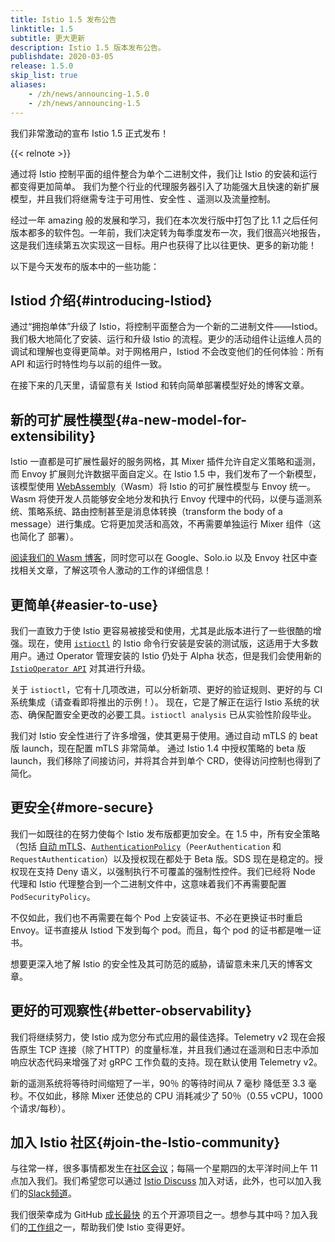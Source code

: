 ```yaml
---
title: Istio 1.5 发布公告
linktitle: 1.5
subtitle: 更大更新
description: Istio 1.5 版本发布公告。
publishdate: 2020-03-05
release: 1.5.0
skip_list: true
aliases:
    - /zh/news/announcing-1.5.0
    - /zh/news/announcing-1.5
---
```


我们非常激动的宣布 Istio 1.5 正式发布！

{{< relnote >}}

通过将 Istio 控制平面的组件整合为单个二进制文件，我们让 Istio 的安装和运行都变得更加简单。
我们为整个行业的代理服务器引入了功能强大且快速的新扩展模型，并且我们将继需专注于可用性、安全性 、遥测以及流量控制。

经过一年 amazing 般的发展和学习，我们在本次发行版中打包了比 1.1 之后任何版本都多的软件包。一年前，我们决定转为每季度发布一次，我们很高兴地报告，这是我们连续第五次实现这一目标。用户也获得了比以往更快、更多的新功能！

以下是今天发布的版本中的一些功能：

## Istiod 介绍{#introducing-Istiod}

通过“拥抱单体”升级了 Istio，将控制平面整合为一个新的二进制文件——Istiod。我们极大地简化了安装、运行和升级 Istio 的流程。更少的活动组件让运维人员的调试和理解也变得更简单。对于网格用户，Istiod 不会改变他们的任何体验：所有 API 和运行时特性均与以前的组件一致。

在接下来的几天里，请留意有关 Istiod 和转向简单部署模型好处的博客文章。

## 新的可扩展性模型{#a-new-model-for-extensibility}

Istio 一直都是可扩展性最好的服务网格，其 Mixer 插件允许自定义策略和遥测，而 Envoy 扩展则允许数据平面自定义。在 Istio 1.5 中，我们发布了一个新模型，该模型使用 [WebAssembly](https://webassembly.org/)（Wasm）将 Istio 的可扩展性模型与 Envoy 统一。Wasm 将使开发人员能够安全地分发和执行 Envoy 代理中的代码，以便与遥测系统、策略系统、路由控制甚至是消息体转换（transform the body of a message）进行集成。它将更加灵活和高效，不再需要单独运行 Mixer 组件（这也简化了
部署）。

[阅读我们的 Wasm 博客](/blog/2020/wasm-announce/)，同时您可以在 Google、Solo.io 以及 Envoy 社区中查找相关文章，了解这项令人激动的工作的详细信息！

## 更简单{#easier-to-use}

我们一直致力于使 Istio 更容易被接受和使用，尤其是此版本进行了一些很酷的增强。现在，使用 [`istioctl`](/zh/docs/reference/commands/istioctl) 的 Istio 命令行安装是安装的测试版，这适用于大多数用户。通过 Operator 管理安装的 Istio 仍处于 Alpha 状态，但是我们会使用新的 [`IstioOperator API`](/zh/docs/reference/config/istio.operator.v1alpha1/) 对其进行升级。

关于 `istioctl`，它有十几项改进，可以分析新项、更好的验证规则、更好的与 CI 系统集成（请查看即将推出的示例！）。
现在，它是了解正在运行 Istio 系统的状态、确保配置安全更改的必要工具。`istioctl analysis` 已从实验性阶段毕业。

我们对 Istio 安全性进行了许多增强，使其更易于使用。通过自动 mTLS 的 beat 版 launch，现在配置 mTLS 非常简单。
通过 Istio 1.4 中授权策略的 beta 版 launch，我们移除了间接访问，并将其合并到单个 CRD，使得访问控制也得到了简化。

## 更安全{#more-secure}

我们一如既往的在努力使每个 Istio 发布版都更加安全。在 1.5 中，所有安全策略（包括 [自动 mTLS](/zh/docs/tasks/security/authentication/auto-mtls/)、[`AuthenticationPolicy`](/zh/docs/reference/config/security/istio.authentication.v1alpha1/)（`PeerAuthentication` 和 `RequestAuthentication`）以及授权现在都处于 Beta 版。SDS 现在是稳定的。授权现在支持 Deny 语义，以强制执行不可覆盖的强制性控件。我们已经将 Node 代理和 Istio 代理整合到一个二进制文件中，这意味着我们不再需要配置 `PodSecurityPolicy`。

不仅如此，我们也不再需要在每个 Pod 上安装证书、不必在更换证书时重启 Envoy。证书直接从 Istiod 下发到每个 pod。而且，每个 pod 的证书都是唯一证书。

想要更深入地了解 Istio 的安全性及其可防范的威胁，请留意未来几天的博客文章。

## 更好的可观察性{#better-observability}

我们将继续努力，使 Istio 成为您分布式应用的最佳选择。Telemetry v2 现在会报告原生 TCP 连接（除了HTTP）的度量标准，并且我们通过在遥测和日志中添加响应状态代码来增强了对 gRPC 工作负载的支持。现在默认使用 Telemetry v2。

新的遥测系统将等待时间缩短了一半，90％ 的等待时间从 7 毫秒 降低至 3.3 毫秒。不仅如此，移除 Mixer 还使总的 CPU 消耗减少了 50％（0.55 vCPU，1000 个请求/每秒）。

## 加入 Istio 社区{#join-the-Istio-community}

与往常一样，很多事情都发生在[社区会议](https://github.com/istio/community#community-meeting)；每隔一个星期四的太平洋时间上午 11 点加入我们。我们希望您可以通过 [Istio Discuss](https://discuss.istio.io) 加入对话，此外，也可以加入我们的[Slack频道](https://istio.slack.com)。

我们很荣幸成为 GitHub [成长最快](https://octoverse.github.com/#top-and-trending-projects) 的五个开源项目之一。想参与其中吗？加入我们的[工作组](https://github.com/istio/community/blob/master/WORKING-GROUPS.md)之一，帮助我们使 Istio 变得更好。
